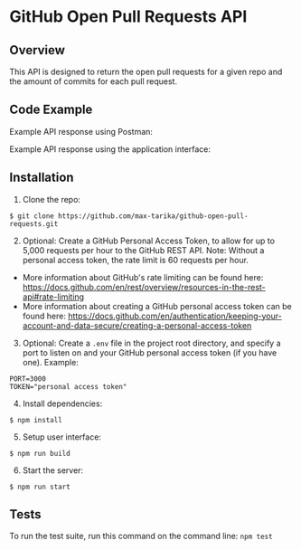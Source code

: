 # GitHub Open Pull Requests API

## Overview

This API is designed to return the open pull requests for a given repo and the amount of commits for each pull request.

## Code Example

Example API response using Postman:


Example API response using the application interface:

## Installation
1. Clone the repo:
  ```
  $ git clone https://github.com/max-tarika/github-open-pull-requests.git
  ```
2. Optional: Create a GitHub Personal Access Token, to allow for up to 5,000 requests per hour to the GitHub REST API. Note: Without a personal access token, the rate limit is 60 requests per hour.
  * More information about GitHub's rate limiting can be found here: https://docs.github.com/en/rest/overview/resources-in-the-rest-api#rate-limiting
  * More information about creating a GitHub personal access token can be found here: https://docs.github.com/en/authentication/keeping-your-account-and-data-secure/creating-a-personal-access-token
3. Optional: Create a `.env` file in the project root directory, and specify a port to listen on and your GitHub personal access token (if you have one). Example:
  ```
  PORT=3000
  TOKEN="personal access token"
  ```
4. Install dependencies:
  ```
  $ npm install
  ```
5. Setup user interface:
  ```
  $ npm run build
  ```
6. Start the server:
  ```
  $ npm run start
  ```

## Tests
To run the test suite, run this command on the command line: `npm test`

